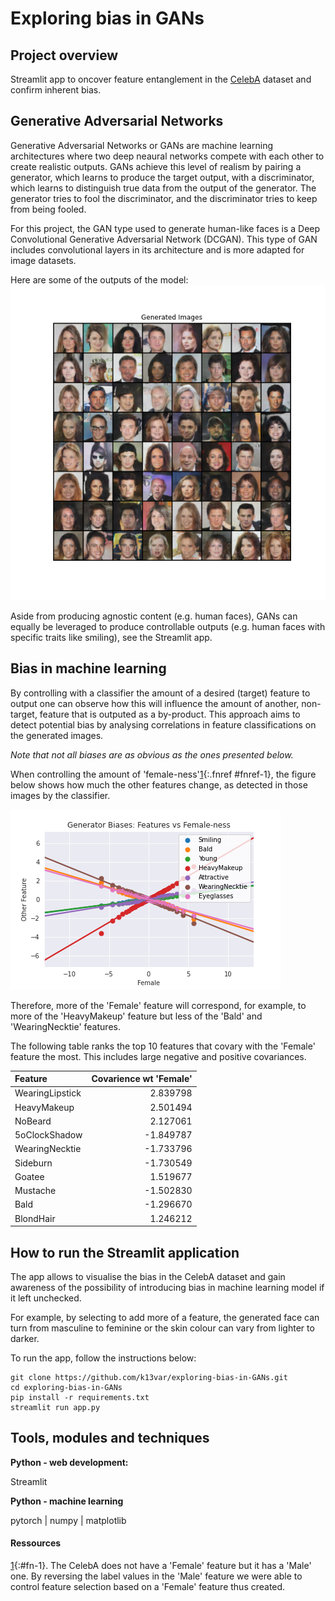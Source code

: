 # Exploring bias in GANs

## Project overview
Streamlit app to oncover feature entanglement in the [CelebA](http://mmlab.ie.cuhk.edu.hk/projects/CelebA.html) dataset and confirm inherent bias.

## Generative Adversarial Networks
Generative Adversarial Networks or GANs are machine learning architectures where two deep neaural networks compete with each other to create realistic outputs. GANs achieve this level of realism by pairing a generator, which learns to produce the target output, with a discriminator, which learns to distinguish true data from the output of the generator. The generator tries to fool the discriminator, and the discriminator tries to keep from being fooled.

For this project, the GAN type used to generate human-like faces is a Deep Convolutional Generative Adversarial Network (DCGAN). This type of GAN includes convolutional layers in its architecture and is more adapted for image datasets.

Here are some of the outputs of the model:
![Generated Images](https://raw.githubusercontent.com/k13var/exploring-bias-in-GANs/main/img/generated_img.png)

Aside from producing agnostic content (e.g. human faces), GANs can equally be leveraged to produce controllable outputs (e.g. human faces with specific traits like smiling), see the Streamlit app. 

## Bias in machine learning
By controlling with a classifier the amount of a desired (target) feature to output one can observe how this will influence the amount of another, non-target, feature that is outputed as a by-product. This approach aims to detect potential bias by analysing correlations in feature classifications on the generated images.

*Note that not all biases are as obvious as the ones presented below.*

When controlling the amount of 'female-ness'[1](#fn-1){:.fnref #fnref-1}, the figure below shows how much the other features change, as detected in those images by the classifier. 

![Feature correlation graph](https://raw.githubusercontent.com/k13var/exploring-bias-in-GANs/main/img/female-ness_bias.png)

Therefore, more of the 'Female' feature will correspond, for example, to more of the 'HeavyMakeup' feature but less of the 'Bald' and 'WearingNecktie' features. 

The following table ranks the top 10 features that covary with the 'Female' feature the most. This includes large negative and positive covariances.

|     Feature     | Covarience wt 'Female' |
|:----------------|-----------------------:|
| WearingLipstick |               2.839798 |
| HeavyMakeup     |               2.501494 |
| NoBeard         |               2.127061 |
| 5oClockShadow   |              -1.849787 |
| WearingNecktie  |              -1.733796 |
| Sideburn        |              -1.730549 |
| Goatee          |               1.519677 |
| Mustache        |              -1.502830 |
| Bald            |              -1.296670 |
| BlondHair       |               1.246212 |

## How to run the Streamlit application
The app allows to visualise the bias in the CelebA dataset and gain awareness of the possibility of introducing bias in machine learning model if it left unchecked. 

For example, by selecting to add more of a feature, the generated face can turn from masculine to feminine or the skin colour can vary from lighter to darker. 

To run the app, follow the instructions below:
```
git clone https://github.com/k13var/exploring-bias-in-GANs.git
cd exploring-bias-in-GANs
pip install -r requirements.txt
streamlit run app.py
```

## Tools, modules and techniques
**Python - web development:**

Streamlit

**Python - machine learning**

pytorch | numpy | matplotlib 

#### Ressources


[1](#fnref-1){:#fn-1}. The CelebA does not have a 'Female' feature but it has a 'Male' one. By reversing the label values in the 'Male' feature we were able to control feature selection based on a 'Female' feature thus created.